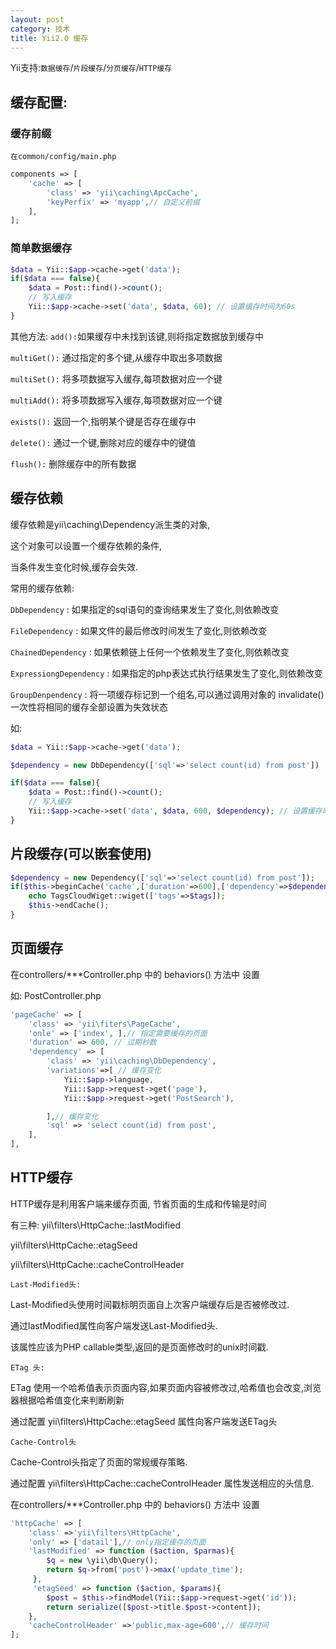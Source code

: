```yaml
---
layout: post
category: 技术
title: Yii2.0 缓存
---
```

Yii支持:`数据缓存`/`片段缓存`/`分页缓存`/`HTTP缓存`

## 缓存配置:

### 缓存前缀
`在common/config/main.php`
```php
components => [
	'cache' => [
		'class' => 'yii\caching\ApcCache',
		'keyPerfix' => 'myapp',// 自定义前缀
	],
];
```
### 简单数据缓存
```php
$data = Yii::$app->cache->get('data');
if($data === false){
	$data = Post::find()->count();
	// 写入缓存
	Yii::$app->cache->set('data', $data, 60); // 设置缓存时间为60s
}

```
其他方法:
`add():`如果缓存中未找到该键,则将指定数据放到缓存中


`multiGet():` 通过指定的多个键,从缓存中取出多项数据

`multiSet():` 将多项数据写入缓存,每项数据对应一个键

`multiAdd():` 将多项数据写入缓存,每项数据对应一个键


`exists():` 返回一个,指明某个键是否存在缓存中

`delete():` 通过一个键,删除对应的缓存中的键值

`flush():` 删除缓存中的所有数据

## 缓存依赖
缓存依赖是yii\caching\Dependency派生类的对象,

这个对象可以设置一个缓存依赖的条件,

当条件发生变化时候,缓存会失效.

常用的缓存依赖:

`DbDependency` : 如果指定的sql语句的查询结果发生了变化,则依赖改变

`FileDependency` : 如果文件的最后修改时间发生了变化,则依赖改变

`ChainedDependency` : 如果依赖链上任何一个依赖发生了变化,则依赖改变

`ExpressiongDependency` : 如果指定的php表达式执行结果发生了变化,则依赖改变

`GroupDenpendency` : 将一项缓存标记到一个组名,可以通过调用对象的 invalidate() 一次性将相同的缓存全部设置为失效状态


如:

```php
$data = Yii::$app->cache->get('data');

$dependency = new DbDependency(['sql'=>'select count(id) from post'])

if($data === false){
	$data = Post::find()->count();
	// 写入缓存
	Yii::$app->cache->set('data', $data, 600, $dependency); // 设置缓存时间为60s
}

```
## 片段缓存(可以嵌套使用)
```php
$dependency = new Dependency(['sql'=>'select count(id) from post']);
if($this->beginCache('cache',['duration'=>600],['dependency'=>$dependency])){
	echo TagsCloudWiget::wiget(['tags'=>$tags]);
	$this->endCache();
}
```
## 页面缓存
在controllers/***Controller.php 中的 behaviors() 方法中 设置

如: PostController.php
```php
'pageCache' => [
	'class' => 'yii\fiters\PageCache',
	'onle' => ['index', ],// 指定需要缓存的页面
	'duration' => 600, // 过期秒数
	'dependency' => [
		'class' => 'yii\caching\DbDependency',
		'variations'=>[ // 缓存变化
			Yii::$app->language,
			Yii::$app->request->get('page'),
			Yii::$app->request->get('PostSearch'),

		],// 缓存变化
		'sql' => 'select count(id) from post',
	],
],
```

## HTTP缓存
HTTP缓存是利用客户端来缓存页面, 节省页面的生成和传输是时间

有三种:
yii\filters\HttpCache::lastModified

yii\filters\HttpCache::etagSeed

yii\filters\HttpCache::cacheControlHeader

`Last-Modified头:`

Last-Modified头使用时间戳标明页面自上次客户端缓存后是否被修改过.

通过lastModified属性向客户端发送Last-Modified头.

该属性应该为PHP callable类型,返回的是页面修改时的unix时间戳.

`ETag 头:`

ETag 使用一个哈希值表示页面内容,如果页面内容被修改过,哈希值也会改变,浏览器根据哈希值变化来判断刷新

通过配置 yii\filters\HttpCache::etagSeed 属性向客户端发送ETag头

`Cache-Control头`

Cache-Control头指定了页面的常规缓存策略.

通过配置 yii\filters\HttpCache::cacheControlHeader 属性发送相应的头信息.

在controllers/***Controller.php 中的 behaviors() 方法中 设置
```php
'httpCache' => [
	'class' =>'yii\filters\HttpCache',
	'only' => ['datail'],// only指定缓存的页面
	'lastModified' => function ($action, $parmas){
		$q = new \yii\db\Query();
		return $q->from('post')->max('update_time');
	 },
	 'etagSeed' => function ($action, $params){
	 	$post = $this->findModel(Yii::$app->request->get('id'));
	 	return serialize([$post->title.$post->content]);
	},
	'cacheControlHeader' =>'public,max-age=600',// 缓存时间
];
```
